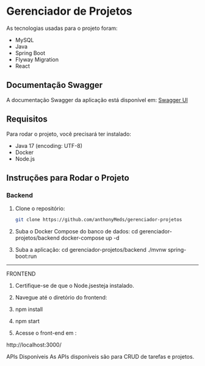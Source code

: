 # Gerenciador de Projetos

As tecnologias usadas para o projeto foram:
- MySQL
- Java
- Spring Boot
- Flyway Migration
- React

## Documentação Swagger

A documentação Swagger da aplicação está disponível em:
[Swagger UI](http://localhost:8080/swagger-ui/index.html#/)

## Requisitos

Para rodar o projeto, você precisará ter instalado:
- Java 17 (encoding: UTF-8)
- Docker
- Node.js

## Instruções para Rodar o Projeto

### Backend

1. Clone o repositório:
   ```sh
   git clone https://github.com/anthonyMeds/gerenciador-projetos

2. Suba o Docker Compose do banco de dados:
cd gerenciador-projetos/backend
docker-compose up -d

2. Suba a aplicação:
cd gerenciador-projetos/backend
./mvnw spring-boot:run


----- 
FRONTEND

1. Certifique-se de que o Node.jsesteja instalado.

2. Navegue até o diretório do frontend:

3. npm install 

4. npm start

5. Acesse o front-end em : 

http://localhost:3000/



APIs Disponíveis
As APIs disponíveis são para CRUD de tarefas e projetos.
